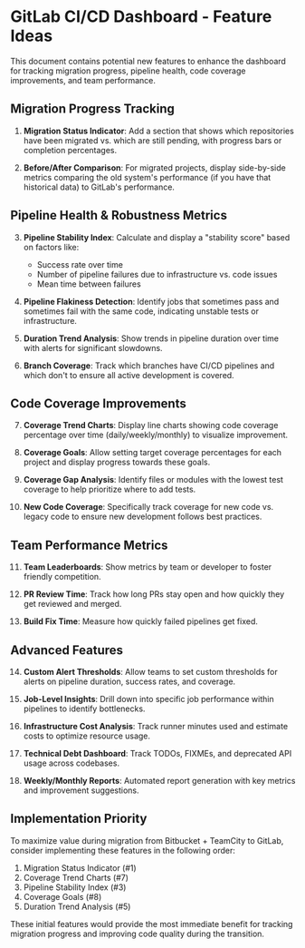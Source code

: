 # GitLab CI/CD Dashboard - Feature Ideas

This document contains potential new features to enhance the dashboard for tracking migration progress, pipeline health, code coverage improvements, and team performance.

## Migration Progress Tracking

1. **Migration Status Indicator**: Add a section that shows which repositories have been migrated vs. which are still pending, with progress bars or completion percentages.

2. **Before/After Comparison**: For migrated projects, display side-by-side metrics comparing the old system's performance (if you have that historical data) to GitLab's performance.

## Pipeline Health & Robustness Metrics

3. **Pipeline Stability Index**: Calculate and display a "stability score" based on factors like:
   - Success rate over time
   - Number of pipeline failures due to infrastructure vs. code issues
   - Mean time between failures

4. **Pipeline Flakiness Detection**: Identify jobs that sometimes pass and sometimes fail with the same code, indicating unstable tests or infrastructure.

5. **Duration Trend Analysis**: Show trends in pipeline duration over time with alerts for significant slowdowns.

6. **Branch Coverage**: Track which branches have CI/CD pipelines and which don't to ensure all active development is covered.

## Code Coverage Improvements

7. **Coverage Trend Charts**: Display line charts showing code coverage percentage over time (daily/weekly/monthly) to visualize improvement.

8. **Coverage Goals**: Allow setting target coverage percentages for each project and display progress towards these goals.

9. **Coverage Gap Analysis**: Identify files or modules with the lowest test coverage to help prioritize where to add tests.

10. **New Code Coverage**: Specifically track coverage for new code vs. legacy code to ensure new development follows best practices.

## Team Performance Metrics

11. **Team Leaderboards**: Show metrics by team or developer to foster friendly competition.

12. **PR Review Time**: Track how long PRs stay open and how quickly they get reviewed and merged.

13. **Build Fix Time**: Measure how quickly failed pipelines get fixed.

## Advanced Features

14. **Custom Alert Thresholds**: Allow teams to set custom thresholds for alerts on pipeline duration, success rates, and coverage.

15. **Job-Level Insights**: Drill down into specific job performance within pipelines to identify bottlenecks.

16. **Infrastructure Cost Analysis**: Track runner minutes used and estimate costs to optimize resource usage.

17. **Technical Debt Dashboard**: Track TODOs, FIXMEs, and deprecated API usage across codebases.

18. **Weekly/Monthly Reports**: Automated report generation with key metrics and improvement suggestions.

## Implementation Priority

To maximize value during migration from Bitbucket + TeamCity to GitLab, consider implementing these features in the following order:

1. Migration Status Indicator (#1)
2. Coverage Trend Charts (#7)
3. Pipeline Stability Index (#3)
4. Coverage Goals (#8)
5. Duration Trend Analysis (#5)

These initial features would provide the most immediate benefit for tracking migration progress and improving code quality during the transition.